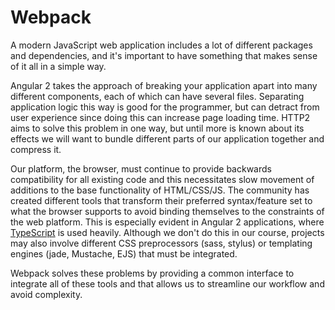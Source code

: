 # Webpack

A modern JavaScript web application includes a lot of different packages and dependencies, and it's important to have something that makes sense of it all in a simple way.

Angular 2 takes the approach of breaking your application apart into many different components, each of which can have several files. Separating application logic this way is good for the programmer, but can detract from user experience since doing this can increase page loading time. HTTP2 aims to solve this problem in one way, but until more is known about its effects we will want to bundle different parts of our application together and compress it.

Our platform, the browser, must continue to provide backwards compatibility for all existing code and this necessitates slow movement of additions to the base functionality of HTML/CSS/JS. The community has created different tools that transform their preferred syntax/feature set to what the browser supports to avoid binding themselves to the constraints of the web platform. This is especially evident in Angular 2 applications, where [TypeScript](http://www.typescriptlang.org/) is used heavily. Although we don't do this in our course, projects may also involve different CSS preprocessors (sass, stylus) or templating engines (jade, Mustache, EJS) that must be integrated.

Webpack solves these problems by providing a common interface to integrate all of these tools and that allows us to streamline our workflow and avoid complexity.
